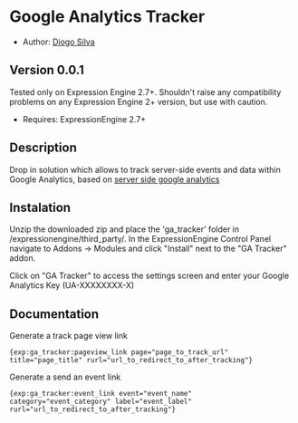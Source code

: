 # Google Analytics Tracker

* Author: [Diogo Silva](https://github.com/diogomiguel)

## Version 0.0.1

Tested only on Expression Engine 2.7+. Shouldn't raise any compatibility problems on any Expression Engine 2+ version, but use with caution.

* Requires: ExpressionEngine 2.7+

## Description

Drop in solution which allows to track server-side events and data within Google Analytics, based on [server side google analytics](https://github.com/dancameron/server-side-google-analytics)

## Instalation

Unzip the downloaded zip and place the 'ga_tracker' folder in /expressionengine/third_party/. In the ExpressionEngine Control Panel navigate to Addons -> Modules and click "Install" next to the "GA Tracker" addon.

Click on "GA Tracker" to access the settings screen and enter your Google Analytics Key (UA-XXXXXXXX-X)

## Documentation

Generate a track page view link

	{exp:ga_tracker:pageview_link page="page_to_track_url" title="page_title" rurl="url_to_redirect_to_after_tracking"}

Generate a send an event link

	{exp:ga_tracker:event_link event="event_name" category="event_category" label="event_label" rurl="url_to_redirect_to_after_tracking"}